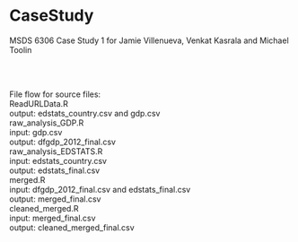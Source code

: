 # CaseStudy
MSDS 6306 Case Study 1 for Jamie Villenueva, Venkat Kasrala and Michael Toolin

<br>
<br>

File flow for source files: <br>
ReadURLData.R <br>
        output: edstats_country.csv and gdp.csv <br>
raw_analysis_GDP.R <br>
        input: gdp.csv <br>
        output: dfgdp_2012_final.csv <br>
raw_analysis_EDSTATS.R <br>
        input: edstats_country.csv <br> 
        output: edstats_final.csv <br>
merged.R <br>
        input: dfgdp_2012_final.csv and edstats_final.csv <br>
        output: merged_final.csv <br>
cleaned_merged.R <br>
        input: merged_final.csv <br>
        output: cleaned_merged_final.csv <br>

